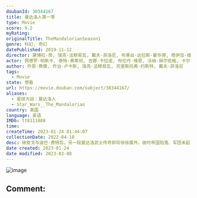 ```yaml
---
doubanId: 30344167
title: 曼达洛人第一季
type: Movie
score: 9.2
myRating: 
originalTitle: TheMandalorianSeason1
genre: 科幻, 奇幻
datePublished: 2019-11-12
director: 黛博拉·周, 瑞克·法穆易瓦, 戴夫·菲洛尼, 布莱丝·达拉斯·霍华德, 塔伊加·维迪提, 乔恩·费儒
actor: 佩德罗·帕斯卡, 泰特·弗莱彻, 吉娜·卡拉诺, 布伦丹·维恩, 沃纳·赫尔佐格, 卡尔·韦瑟斯, 奥米德·阿布塔西, 尼克·诺特, 艾米莉·斯沃洛, 塔伊加·维迪提, 约翰·比斯利, 霍拉提奥·桑斯, 瑞恩·沃森, 布莱恩·波塞恩, 阿西夫·阿里, 萨拉·贝克, 尤金·科德罗, 吉安卡罗·埃斯波西托, 利欧·哈克福德, 茱莉亚·琼斯, 多米尼克·培斯, 乔恩·费儒, 裘德·沃尔克, 马克·哈米尔, 特洛伊·科特苏尔, 温明娜, 比尔·伯尔, 密斯提·罗萨斯, 德鲁·哈尔, 艾丹·伯托拉, 卡德罗莎·奥娜·卡罗尔
author: 乔恩·费儒, 乔治·卢卡斯, 瑞克·法穆易瓦, 克里斯托弗·约斯特, 戴夫·菲洛尼
tags:
  - Movie
state: 想看
url: https://movie.douban.com/subject/30344167/
aliases:
  - 星球大战：曼达洛人
  - Star_Wars__The_Mandalorian
country: 美国
language: 英语
IMDb: tt8111088
time: 
createTime: 2023-01-24 01:44:07
collectionDate: 2022-04-10
desc: 继詹戈与波巴·费特后，另一段曼达洛武士传奇即将徐徐展开。彼时帝国陷落、军团未起，远在新共和国疆域之外，一名孤胆枪手浪迹星涯。
date created: 2023-01-24
date modified: 2023-03-08
---
```


![image](p2566627804.jpg)

Comment:
---
